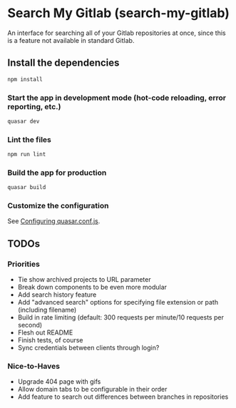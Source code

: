 # Search My Gitlab (search-my-gitlab)

An interface for searching all of your Gitlab repositories at once, since this is a feature not available in standard Gitlab.

## Install the dependencies

```bash
npm install
```

### Start the app in development mode (hot-code reloading, error reporting, etc.)

```bash
quasar dev
```

### Lint the files

```bash
npm run lint
```

### Build the app for production

```bash
quasar build
```

### Customize the configuration

See [Configuring quasar.conf.js](https://v1.quasar.dev/quasar-cli/quasar-conf-js).

## TODOs

### Priorities

-   Tie show archived projects to URL parameter
-   Break down components to be even more modular
-   Add search history feature
-   Add "advanced search" options for specifying file extension or path (including filename)
-   Build in rate limiting (default: 300 requests per minute/10 requests per second)
-   Flesh out README
-   Finish tests, of course
-   Sync credentials between clients through login?

### Nice-to-Haves

-   Upgrade 404 page with gifs
-   Allow domain tabs to be configurable in their order
-   Add feature to search out differences between branches in repositories
